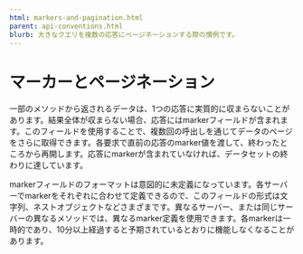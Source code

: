 ```yaml
---
html: markers-and-pagination.html
parent: api-conventions.html
blurb: 大きなクエリを複数の応答にページネーションする際の慣例です。
---
```

# マーカーとページネーション

一部のメソッドから返されるデータは、1つの応答に実質的に収まらないことがあります。結果全体が収まらない場合、応答には<span class="code-snippet">marker</span>フィールドが含まれます。このフィールドを使用することで、複数回の呼出しを通じてデータのページをさらに取得できます。各要求で直前の応答の<span class="code-snippet">marker</span>値を渡して、終わったところから再開します。応答に<span class="code-snippet">marker</span>が含まれていなければ、データセットの終わりに達しています。

<span class="code-snippet">marker</span>フィールドのフォーマットは意図的に未定義になっています。各サーバーで<span class="code-snippet">marker</span>をそれぞれに合わせて定義できるので、このフィールドの形式は文字列、ネストオブジェクトなどさまざまです。異なるサーバー、または同じサーバーの異なるメソッドでは、異なる<span class="code-snippet">marker</span>定義を使用できます。各<span class="code-snippet">marker</span>は一時的であり、10分以上経過すると予期されているとおりに機能しなくなることがあります。
